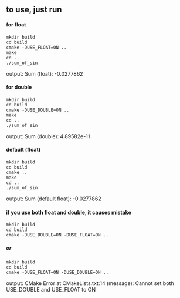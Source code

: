 ## to use, just run
#### for float
    mkdir build
    cd build
    cmake -DUSE_FLOAT=ON ..
    make
    cd ..
    ./sum_of_sin
output: Sum (float): -0.0277862

#### for double
    mkdir build
    cd build
    cmake -DUSE_DOUBLE=ON ..
    make
    cd ..
    ./sum_of_sin
output: Sum (double): 4.89582e-11

#### default (float)
    mkdir build
    cd build
    cmake ..
    make
    cd ..
    ./sum_of_sin
output: Sum (default float): -0.0277862

#### if you use both float and double, it causes mistake
    mkdir build
    cd build
    cmake -DUSE_DOUBLE=ON -DUSE_FLOAT=ON ..
##### or
    mkdir build
    cd build
    cmake -DUSE_FLOAT=ON -DUSE_DOUBLE=ON ..
output: CMake Error at CMakeLists.txt:14 (message):
        Cannot set both USE_DOUBLE and USE_FLOAT to ON
